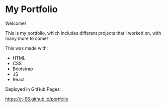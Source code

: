 # My Portfolio

Welcome!

This is my portfolio, which includes different projects that I worked on, with many more to come!

This was made with:

- HTML
- CSS
- Bootstrap
- JS
- React

Deployed in GitHub Pages:

https://jt-96.github.io/portfolio
